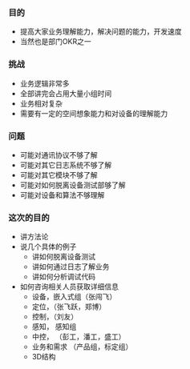 ### 目的
- 提高大家业务理解能力，解决问题的能力，开发速度
- 当然也是部门OKR之一

### 挑战
- 业务逻辑非常多
- 全部讲完会占用大量小组时间
- 业务相对复杂
- 需要有一定的空间想象能力和对设备的理解能力


### 问题
- 可能对通讯协议不够了解
- 可能对其它日志系统不够了解
- 可能对其它模块不够了解
- 可能对如何脱离设备测试部够了解
- 可能对设备和算法不够理解

### 这次的目的
- 讲方法论
- 说几个具体的例子
    - 讲如何脱离设备测试
    - 讲如何通过日志了解业务
    - 讲如何分析调试代码
- 如何咨询相关人员获取详细信息
    - 设备，嵌入式组（张闯飞）
    - 定位，（张飞跃，郑博）
    - 控制，（刘友）
    - 感知， 感知组
    - 中控， （彭工，潘工，盛工）
    - 业务和需求 （产品组，标定组）
    - 3D结构